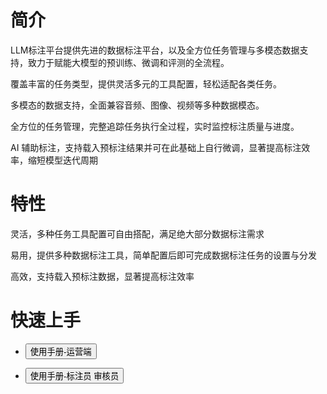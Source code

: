 # 简介

LLM标注平台提供先进的数据标注平台，以及全方位任务管理与多模态数据支持，致力于赋能大模型的预训练、微调和评测的全流程。

覆盖丰富的任务类型，提供灵活多元的工具配置，轻松适配各类任务。

多模态的数据支持，全面兼容音频、图像、视频等多种数据模态。

全方位的任务管理，完整追踪任务执行全过程，实时监控标注质量与进度。

AI 辅助标注，支持载入预标注结果并可在此基础上自行微调，显著提高标注效率，缩短模型迭代周期

# 特性

灵活，多种任务工具配置可自由搭配，满足绝大部分数据标注需求

易用，提供多种数据标注工具，简单配置后即可完成数据标注任务的设置与分发

高效，支持载入预标注数据，显著提高标注效率

# 快速上手

-  <a href="https://github.com/opendatalab/LabelLLM/wiki/%E5%B8%AE%E5%8A%A9%E4%B8%AD%E5%BF%83-%E2%80%90-%E8%BF%90%E8%90%A5%E7%AB%AF">
    <button>使用手册-运营端</button>
</a>

-  <a href="https://github.com/opendatalab/LabelLLM/wiki/%E5%B8%AE%E5%8A%A9%E4%B8%AD%E5%BF%83-%E2%80%90-%E6%A0%87%E6%B3%A8%E5%91%98-%E5%AE%A1%E6%A0%B8%E5%91%98">
    <button>使用手册-标注员 审核员</button>
</a>



